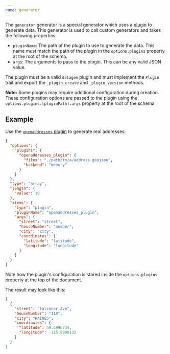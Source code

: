 ```yaml
---
name: generator
---
```


The `generator` generator is a special generator which uses a [plugin](../../plugins) to generate data.
This generator is used to call custom generators and takes the following properties:

* `pluginName`: The path of the plugin to use to generate the data. This name must
match the path of the plugin in the `options.plugins` property at the root of the
schema.
* `args`: The arguments to pass to the plugin. This can be any valid JSON value.

The plugin must be a valid `datagen` plugin and must implement the `Plugin` trait
and export the `_plugin_create` and `_plugin_version` methods.

**Note:** Some plugins may require additional configuration during creation.
These configuration options are passed to the plugin using the
`options.plugins.[pluginPath].args` property at the root of the schema.

## Example

Use the [`openaddresses` plugin](../../plugins/default/openaddresses) to generate real addresses:

```json
{
  "options": {
    "plugins": {
      "openaddresses_plugin": {
        "files": "./path/to/a/address.geojson",
        "backend": "memory"
      }
    }
  },
  "type": "array",
  "length": {
    "value": 10
  },
  "items": {
    "type": "plugin",
    "pluginName": "openaddresses_plugin",
    "args": {
      "street": "street",
      "houseNumber": "number",
      "city": "city",
      "coordinates": {
        "latitude": "latitude",
        "longitude": "longitude"
      }
    }
  }
}
```

Note how the plugin's configuration is stored inside the `options.plugins` property
at the top of the document.

The result may look like this:
```json
[
  {
    "street": "Falconer Ave",
    "houseNumber": "118",
    "city": "HAINES",
    "coordinates": {
      "latitude": 59.3996734,
      "longitude": -135.8990132
    }
  }
]
```
